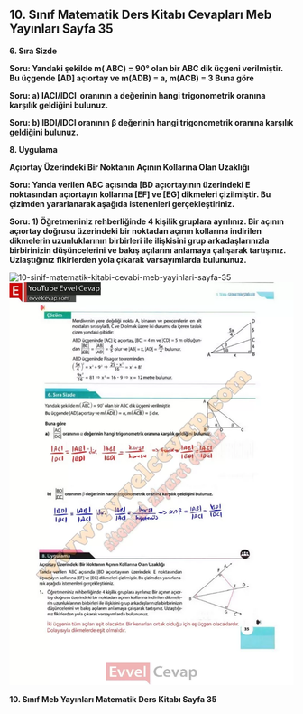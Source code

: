 ## 10. Sınıf Matematik Ders Kitabı Cevapları Meb Yayınları Sayfa 35

**6. Sıra Sizde**

**Soru: Yandaki şekilde m( ABC) = 90° olan bir ABC dik üçgeni verilmiştir. Bu üçgende [AD] açıortay ve m(ADB) = a, m(ACB) = 3 Buna göre**

**Soru: a) IACI/IDCI  oranının a değerinin hangi trigonometrik oranına karşılık geldiğini bulunuz.**

**Soru: b) IBDI/IDCI oranının β değerinin hangi trigonometrik oranına karşılık geldiğini bulunuz.**

**8. Uygulama**

**Açıortay Üzerindeki Bir Noktanın Açının Kollarına Olan Uzaklığı**

**Soru: Yanda verilen ABC açısında [BD açıortayının üzerindeki E noktasından açıortayın kollarına [EF] ve [EG] dikmeleri çizilmiştir. Bu çizimden yararlanarak aşağıda istenenleri gerçekleştiriniz.**

**Soru: 1) Öğretmeniniz rehberliğinde 4 kişilik gruplara ayrılınız. Bir açının açıortay doğrusu üzerindeki bir noktadan açının kollarına indirilen dikmelerin uzunluklarının birbirleri ile ilişkisini grup arkadaşlarınızla birbirinizin düşüncelerini ve bakış açılarını anlamaya çalışarak tartışınız. Uzlaştığınız fikirlerden yola çıkarak varsayımlarda bulununuz.**

![10-sinif-matematik-kitabi-cevabi-meb-yayinlari-sayfa-35]()![10-sinif-matematik-kitabi-cevabi-meb-yayinlari-sayfa-35](./image1.webp)

**10. Sınıf Meb Yayınları Matematik Ders Kitabı Sayfa 35**
